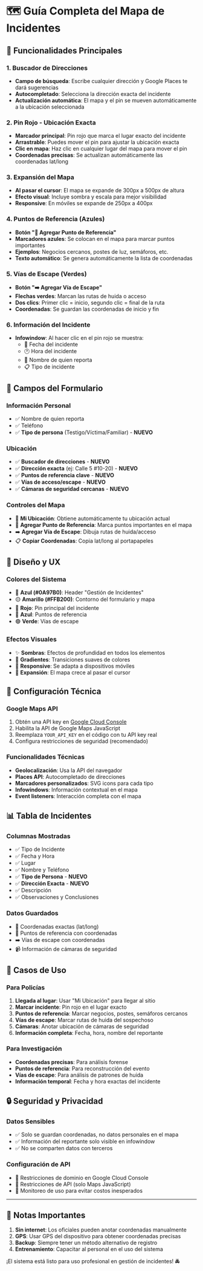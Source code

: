 # 🗺️ Guía Completa del Mapa de Incidentes

## 🚨 Funcionalidades Principales

### 1. **Buscador de Direcciones**
- **Campo de búsqueda**: Escribe cualquier dirección y Google Places te dará sugerencias
- **Autocompletado**: Selecciona la dirección exacta del incidente
- **Actualización automática**: El mapa y el pin se mueven automáticamente a la ubicación seleccionada

### 2. **Pin Rojo - Ubicación Exacta**
- **Marcador principal**: Pin rojo que marca el lugar exacto del incidente
- **Arrastrable**: Puedes mover el pin para ajustar la ubicación exacta
- **Clic en mapa**: Haz clic en cualquier lugar del mapa para mover el pin
- **Coordenadas precisas**: Se actualizan automáticamente las coordenadas lat/long

### 3. **Expansión del Mapa**
- **Al pasar el cursor**: El mapa se expande de 300px a 500px de altura
- **Efecto visual**: Incluye sombra y escala para mejor visibilidad
- **Responsive**: En móviles se expande de 250px a 400px

### 4. **Puntos de Referencia (Azules)**
- **Botón "📌 Agregar Punto de Referencia"**
- **Marcadores azules**: Se colocan en el mapa para marcar puntos importantes
- **Ejemplos**: Negocios cercanos, postes de luz, semáforos, etc.
- **Texto automático**: Se genera automáticamente la lista de coordenadas

### 5. **Vías de Escape (Verdes)**
- **Botón "➡️ Agregar Vía de Escape"**
- **Flechas verdes**: Marcan las rutas de huida o acceso
- **Dos clics**: Primer clic = inicio, segundo clic = final de la ruta
- **Coordenadas**: Se guardan las coordenadas de inicio y fin

### 6. **Información del Incidente**
- **Infowindow**: Al hacer clic en el pin rojo se muestra:
  - 🚨 Fecha del incidente
  - 🕐 Hora del incidente
  - 👤 Nombre de quien reporta
  - 📋 Tipo de incidente

## 🎯 Campos del Formulario

### **Información Personal**
- ✅ Nombre de quien reporta
- ✅ Teléfono
- ✅ **Tipo de persona** (Testigo/Víctima/Familiar) - **NUEVO**

### **Ubicación**
- ✅ **Buscador de direcciones** - **NUEVO**
- ✅ **Dirección exacta** (ej: Calle 5 #10-20) - **NUEVO**
- ✅ **Puntos de referencia clave** - **NUEVO**
- ✅ **Vías de acceso/escape** - **NUEVO**
- ✅ **Cámaras de seguridad cercanas** - **NUEVO**

### **Controles del Mapa**
- 📍 **Mi Ubicación**: Obtiene automáticamente tu ubicación actual
- 📌 **Agregar Punto de Referencia**: Marca puntos importantes en el mapa
- ➡️ **Agregar Vía de Escape**: Dibuja rutas de huida/acceso
- 📋 **Copiar Coordenadas**: Copia lat/long al portapapeles

## 🎨 Diseño y UX

### **Colores del Sistema**
- 🔵 **Azul (#0A97B0)**: Header "Gestión de Incidentes"
- 🟡 **Amarillo (#FFB200)**: Contorno del formulario y mapa
- 🔴 **Rojo**: Pin principal del incidente
- 🔵 **Azul**: Puntos de referencia
- 🟢 **Verde**: Vías de escape

### **Efectos Visuales**
- ✨ **Sombras**: Efectos de profundidad en todos los elementos
- 🌊 **Gradientes**: Transiciones suaves de colores
- 📱 **Responsive**: Se adapta a dispositivos móviles
- 🎯 **Expansión**: El mapa crece al pasar el cursor

## 🔧 Configuración Técnica

### **Google Maps API**
1. Obtén una API key en [Google Cloud Console](https://console.cloud.google.com/)
2. Habilita la API de Google Maps JavaScript
3. Reemplaza `YOUR_API_KEY` en el código con tu API key real
4. Configura restricciones de seguridad (recomendado)

### **Funcionalidades Técnicas**
- **Geolocalización**: Usa la API del navegador
- **Places API**: Autocompletado de direcciones
- **Marcadores personalizados**: SVG icons para cada tipo
- **Infowindows**: Información contextual en el mapa
- **Event listeners**: Interacción completa con el mapa

## 📊 Tabla de Incidentes

### **Columnas Mostradas**
- ✅ Tipo de Incidente
- ✅ Fecha y Hora
- ✅ Lugar
- ✅ Nombre y Teléfono
- ✅ **Tipo de Persona** - **NUEVO**
- ✅ **Dirección Exacta** - **NUEVO**
- ✅ Descripción
- ✅ Observaciones y Conclusiones

### **Datos Guardados**
- 📍 Coordenadas exactas (lat/long)
- 📌 Puntos de referencia con coordenadas
- ➡️ Vías de escape con coordenadas
- 📹 Información de cámaras de seguridad

## 🚀 Casos de Uso

### **Para Policías**
1. **Llegada al lugar**: Usar "Mi Ubicación" para llegar al sitio
2. **Marcar incidente**: Pin rojo en el lugar exacto
3. **Puntos de referencia**: Marcar negocios, postes, semáforos cercanos
4. **Vías de escape**: Marcar rutas de huida del sospechoso
5. **Cámaras**: Anotar ubicación de cámaras de seguridad
6. **Información completa**: Fecha, hora, nombre del reportante

### **Para Investigación**
- **Coordenadas precisas**: Para análisis forense
- **Puntos de referencia**: Para reconstrucción del evento
- **Vías de escape**: Para análisis de patrones de huida
- **Información temporal**: Fecha y hora exactas del incidente

## 🔒 Seguridad y Privacidad

### **Datos Sensibles**
- ✅ Solo se guardan coordenadas, no datos personales en el mapa
- ✅ Información del reportante solo visible en infowindow
- ✅ No se comparten datos con terceros

### **Configuración de API**
- 🔐 Restricciones de dominio en Google Cloud Console
- 🔐 Restricciones de API (solo Maps JavaScript)
- 🔐 Monitoreo de uso para evitar costos inesperados

---

## 📝 Notas Importantes

1. **Sin internet**: Los oficiales pueden anotar coordenadas manualmente
2. **GPS**: Usar GPS del dispositivo para obtener coordenadas precisas
3. **Backup**: Siempre tener un método alternativo de registro
4. **Entrenamiento**: Capacitar al personal en el uso del sistema

¡El sistema está listo para uso profesional en gestión de incidentes! 🚔 
